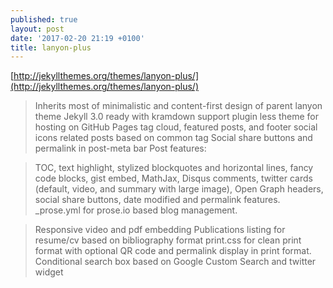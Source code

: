 ```yaml
---
published: true
layout: post
date: '2017-02-20 21:19 +0100'
title: lanyon-plus
---
```

[http://jekyllthemes.org/themes/lanyon-plus/](http://jekyllthemes.org/themes/lanyon-plus/)

> Inherits most of minimalistic and content-first design of parent lanyon theme
Jekyll 3.0 ready with kramdown support
plugin less theme for hosting on GitHub Pages
tag cloud, featured posts, and footer social icons
related posts based on common tag
Social share buttons and permalink in post-meta bar
Post features:

> TOC, text highlight, stylized blockquotes and horizontal lines, fancy code blocks, gist embed, MathJax, Disqus comments, twitter cards (default, video, and summary with large image), Open Graph headers, social share buttons, date modified and permalink features.
> _prose.yml for prose.io based blog management.

> Responsive video and pdf embedding
Publications listing for resume/cv based on bibliography format
print.css for clean print format with optional QR code and permalink display in print format.
Conditional search box based on Google Custom Search and twitter widget